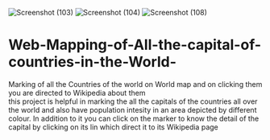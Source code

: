 ![Screenshot (103)](https://user-images.githubusercontent.com/89243204/152647872-399b296f-451f-4cbb-8e36-64aa41e35a36.png)
![Screenshot (104)](https://user-images.githubusercontent.com/89243204/152647875-7ab816c1-1c55-47a8-aa30-bd09cde7a786.png)
![Screenshot (108)](https://user-images.githubusercontent.com/89243204/152647876-0c61db05-d685-4b87-b867-d4378b2ef4ca.png)
# Web-Mapping-of-All-the-capital-of-countries-in-the-World-
Marking of all the Countries of the world on World map and on clicking them you are directed to Wikipedia about them  
this project is helpful in marking the all the capitals of the countries all over the world and also have population intesity in an area depicted by different colour.
In addition to it you can click on the marker to know the detail of the capital by clicking on its lin which direct it to its Wikipedia page 
